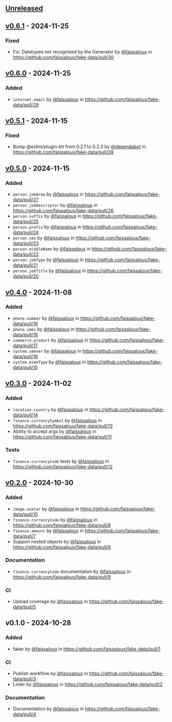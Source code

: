 ## [Unreleased](https://github.com/faissaloux/fake-data/compare/v0.6.1...main)

## [v0.6.1](https://github.com/faissaloux/fake-data/compare/v0.6.0...v0.6.1) - 2024-11-25
### Fixed
- Fix: Datatypes not recognized by the Generator by [@faissaloux](https://github.com/faissaloux) in https://github.com/faissaloux/fake-data/pull/30

## [v0.6.0](https://github.com/faissaloux/fake-data/compare/v0.5.1...v0.6.0) - 2024-11-25
### Added
- `internet.email` by [@faissaloux](https://github.com/faissaloux) in https://github.com/faissaloux/fake-data/pull/29

## [v0.5.1](https://github.com/faissaloux/fake-data/compare/v0.5.0...v0.5.1) - 2024-11-15
### Fixed
- Bump @eslint/plugin-kit from 0.2.1 to 0.2.3 by [@dependabot](https://github.com/dependabot) in https://github.com/faissaloux/fake-data/pull/28

## [v0.5.0](https://github.com/faissaloux/fake-data/compare/v0.4.0...v0.5.0) - 2024-11-15
### Added
- `person.jobArea` by [@faissaloux](https://github.com/faissaloux) in https://github.com/faissaloux/fake-data/pull/27
- `person.jobDescriptor` by [@faissaloux](https://github.com/faissaloux) in https://github.com/faissaloux/fake-data/pull/26
- `person.suffix` by [@faissaloux](https://github.com/faissaloux) in https://github.com/faissaloux/fake-data/pull/25
- `person.prefix` by [@faissaloux](https://github.com/faissaloux) in https://github.com/faissaloux/fake-data/pull/24
- `person.sex` by [@faissaloux](https://github.com/faissaloux) in https://github.com/faissaloux/fake-data/pull/23
- `person.middleName` by [@faissaloux](https://github.com/faissaloux) in https://github.com/faissaloux/fake-data/pull/22
- `person.jobType` by [@faissaloux](https://github.com/faissaloux) in https://github.com/faissaloux/fake-data/pull/21
- `person.jobTitle` by [@faissaloux](https://github.com/faissaloux) in https://github.com/faissaloux/fake-data/pull/20

## [v0.4.0](https://github.com/faissaloux/fake-data/compare/v0.3.0...v0.4.0) - 2024-11-08
### Added
- `phone.number` by [@faissaloux](https://github.com/faissaloux) in https://github.com/faissaloux/fake-data/pull/19
- `phone.imei` by [@faissaloux](https://github.com/faissaloux) in https://github.com/faissaloux/fake-data/pull/18
- `commerce.product` by [@faissaloux](https://github.com/faissaloux) in https://github.com/faissaloux/fake-data/pull/17
- `system.semver` by [@faissaloux](https://github.com/faissaloux) in https://github.com/faissaloux/fake-data/pull/16
- `system.mimeType` by [@faissaloux](https://github.com/faissaloux) in https://github.com/faissaloux/fake-data/pull/15

## [v0.3.0](https://github.com/faissaloux/fake-data/compare/v0.2.0...v0.3.0) - 2024-11-02
### Added
- `location.country` by [@faissaloux](https://github.com/faissaloux) in https://github.com/faissaloux/fake-data/pull/14
- `finance.currencySymbol` by [@faissaloux](https://github.com/faissaloux) in https://github.com/faissaloux/fake-data/pull/13
- Ability to accept args by [@faissaloux](https://github.com/faissaloux) in https://github.com/faissaloux/fake-data/pull/11

### Tests
- `finance.currencyCode` tests by [@faissaloux](https://github.com/faissaloux) in https://github.com/faissaloux/fake-data/pull/12

## [v0.2.0](https://github.com/faissaloux/fake-data/compare/v0.1.0...v0.2.0) - 2024-10-30
### Added
- `image.avatar` by [@faissaloux](https://github.com/faissaloux) in https://github.com/faissaloux/fake-data/pull/10
- `finance.currencyCode` by [@faissaloux](https://github.com/faissaloux) in https://github.com/faissaloux/fake-data/pull/8
- `finance.amount` by [@faissaloux](https://github.com/faissaloux) in https://github.com/faissaloux/fake-data/pull/7
- Support nested objects by [@faissaloux](https://github.com/faissaloux) in https://github.com/faissaloux/fake-data/pull/6

### Documentation
- `finance.currencyCode` documentation by [@faissaloux](https://github.com/faissaloux) in https://github.com/faissaloux/fake-data/pull/9

### CI
- Upload coverage by [@faissaloux](https://github.com/faissaloux) in https://github.com/faissaloux/fake-data/pull/5

## v0.1.0 - 2024-10-28
### Added
- faker by [@faissaloux](https://github.com/faissaloux) in https://github.com/faissaloux/fake-data/pull/1

### CI
- Publish workflow by [@faissaloux](https://github.com/faissaloux) in https://github.com/faissaloux/fake-data/pull/3
- Linter by [@faissaloux](https://github.com/faissaloux) in https://github.com/faissaloux/fake-data/pull/2

### Documentation
- Documentation by [@faissaloux](https://github.com/faissaloux) in https://github.com/faissaloux/fake-data/pull/4
